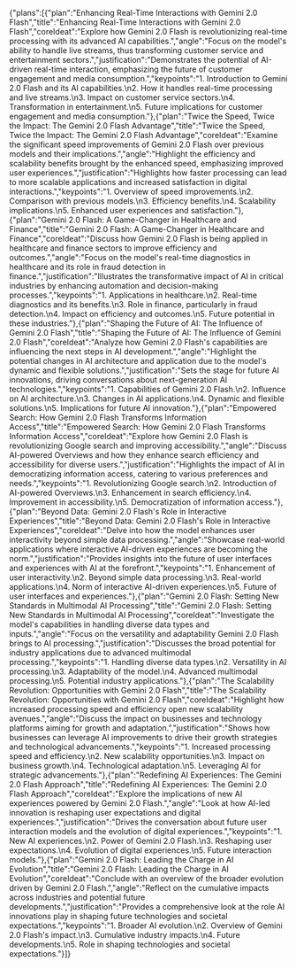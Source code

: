 {"plans":[{"plan":"Enhancing Real-Time Interactions with Gemini 2.0 Flash","title":"Enhancing Real-Time Interactions with Gemini 2.0 Flash","coreIdeat":"Explore how Gemini 2.0 Flash is revolutionizing real-time processing with its advanced AI capabilities.","angle":"Focus on the model's ability to handle live streams, thus transforming customer service and entertainment sectors.","justification":"Demonstrates the potential of AI-driven real-time interaction, emphasizing the future of customer engagement and media consumption.","keypoints":"1. Introduction to Gemini 2.0 Flash and its AI capabilities.\n2. How it handles real-time processing and live streams.\n3. Impact on customer service sectors.\n4. Transformation in entertainment.\n5. Future implications for customer engagement and media consumption."},{"plan":"Twice the Speed, Twice the Impact: The Gemini 2.0 Flash Advantage","title":"Twice the Speed, Twice the Impact: The Gemini 2.0 Flash Advantage","coreIdeat":"Examine the significant speed improvements of Gemini 2.0 Flash over previous models and their implications.","angle":"Highlight the efficiency and scalability benefits brought by the enhanced speed, emphasizing improved user experiences.","justification":"Highlights how faster processing can lead to more scalable applications and increased satisfaction in digital interactions.","keypoints":"1. Overview of speed improvements.\n2. Comparison with previous models.\n3. Efficiency benefits.\n4. Scalability implications.\n5. Enhanced user experiences and satisfaction."},{"plan":"Gemini 2.0 Flash: A Game-Changer in Healthcare and Finance","title":"Gemini 2.0 Flash: A Game-Changer in Healthcare and Finance","coreIdeat":"Discuss how Gemini 2.0 Flash is being applied in healthcare and finance sectors to improve efficiency and outcomes.","angle":"Focus on the model's real-time diagnostics in healthcare and its role in fraud detection in finance.","justification":"Illustrates the transformative impact of AI in critical industries by enhancing automation and decision-making processes.","keypoints":"1. Applications in healthcare.\n2. Real-time diagnostics and its benefits.\n3. Role in finance, particularly in fraud detection.\n4. Impact on efficiency and outcomes.\n5. Future potential in these industries."},{"plan":"Shaping the Future of AI: The Influence of Gemini 2.0 Flash","title":"Shaping the Future of AI: The Influence of Gemini 2.0 Flash","coreIdeat":"Analyze how Gemini 2.0 Flash's capabilities are influencing the next steps in AI development.","angle":"Highlight the potential changes in AI architecture and application due to the model's dynamic and flexible solutions.","justification":"Sets the stage for future AI innovations, driving conversations about next-generation AI technologies.","keypoints":"1. Capabilities of Gemini 2.0 Flash.\n2. Influence on AI architecture.\n3. Changes in AI applications.\n4. Dynamic and flexible solutions.\n5. Implications for future AI innovation."},{"plan":"Empowered Search: How Gemini 2.0 Flash Transforms Information Access","title":"Empowered Search: How Gemini 2.0 Flash Transforms Information Access","coreIdeat":"Explore how Gemini 2.0 Flash is revolutionizing Google search and improving accessibility.","angle":"Discuss AI-powered Overviews and how they enhance search efficiency and accessibility for diverse users.","justification":"Highlights the impact of AI in democratizing information access, catering to various preferences and needs.","keypoints":"1. Revolutionizing Google search.\n2. Introduction of AI-powered Overviews.\n3. Enhancement in search efficiency.\n4. Improvement in accessibility.\n5. Democratization of information access."},{"plan":"Beyond Data: Gemini 2.0 Flash's Role in Interactive Experiences","title":"Beyond Data: Gemini 2.0 Flash's Role in Interactive Experiences","coreIdeat":"Delve into how the model enhances user interactivity beyond simple data processing.","angle":"Showcase real-world applications where interactive AI-driven experiences are becoming the norm.","justification":"Provides insights into the future of user interfaces and experiences with AI at the forefront.","keypoints":"1. Enhancement of user interactivity.\n2. Beyond simple data processing.\n3. Real-world applications.\n4. Norm of interactive AI-driven experiences.\n5. Future of user interfaces and experiences."},{"plan":"Gemini 2.0 Flash: Setting New Standards in Multimodal AI Processing","title":"Gemini 2.0 Flash: Setting New Standards in Multimodal AI Processing","coreIdeat":"Investigate the model's capabilities in handling diverse data types and inputs.","angle":"Focus on the versatility and adaptability Gemini 2.0 Flash brings to AI processing.","justification":"Discusses the broad potential for industry applications due to advanced multimodal processing.","keypoints":"1. Handling diverse data types.\n2. Versatility in AI processing.\n3. Adaptability of the model.\n4. Advanced multimodal processing.\n5. Potential industry applications."},{"plan":"The Scalability Revolution: Opportunities with Gemini 2.0 Flash","title":"The Scalability Revolution: Opportunities with Gemini 2.0 Flash","coreIdeat":"Highlight how increased processing speed and efficiency open new scalability avenues.","angle":"Discuss the impact on businesses and technology platforms aiming for growth and adaptation.","justification":"Shows how businesses can leverage AI improvements to drive their growth strategies and technological advancements.","keypoints":"1. Increased processing speed and efficiency.\n2. New scalability opportunities.\n3. Impact on business growth.\n4. Technological adaptation.\n5. Leveraging AI for strategic advancements."},{"plan":"Redefining AI Experiences: The Gemini 2.0 Flash Approach","title":"Redefining AI Experiences: The Gemini 2.0 Flash Approach","coreIdeat":"Explore the implications of new AI experiences powered by Gemini 2.0 Flash.","angle":"Look at how AI-led innovation is reshaping user expectations and digital experiences.","justification":"Drives the conversation about future user interaction models and the evolution of digital experiences.","keypoints":"1. New AI experiences.\n2. Power of Gemini 2.0 Flash.\n3. Reshaping user expectations.\n4. Evolution of digital experiences.\n5. Future interaction models."},{"plan":"Gemini 2.0 Flash: Leading the Charge in AI Evolution","title":"Gemini 2.0 Flash: Leading the Charge in AI Evolution","coreIdeat":"Conclude with an overview of the broader evolution driven by Gemini 2.0 Flash.","angle":"Reflect on the cumulative impacts across industries and potential future developments.","justification":"Provides a comprehensive look at the role AI innovations play in shaping future technologies and societal expectations.","keypoints":"1. Broader AI evolution.\n2. Overview of Gemini 2.0 Flash's impact.\n3. Cumulative industry impacts.\n4. Future developments.\n5. Role in shaping technologies and societal expectations."}]}